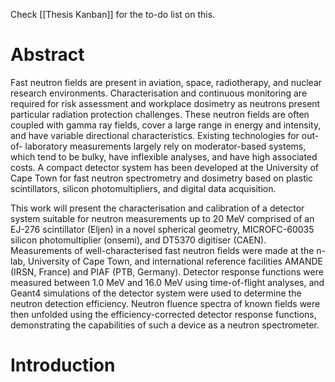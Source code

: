 Check [[Thesis Kanban]] for the to-do list on this.



# Abstract

Fast neutron fields are present in aviation, space, radiotherapy, and nuclear research environments. Characterisation and continuous monitoring are required for risk assessment and
workplace dosimetry as neutrons present particular radiation protection challenges. These
neutron fields are often coupled with gamma ray fields, cover a large range in energy and
intensity, and have variable directional characteristics. Existing technologies for out-of-
laboratory measurements largely rely on moderator-based systems, which tend to be bulky,
have inflexible analyses, and have high associated costs. A compact detector system has
been developed at the University of Cape Town for fast neutron spectrometry and dosimetry
based on plastic scintillators, silicon photomultipliers, and digital data acquisition.

This work will present the characterisation and calibration of a detector system suitable
for neutron measurements up to 20 MeV comprised of an EJ-276 scintillator (Eljen) in a
novel spherical geometry, MICROFC-60035 silicon photomultiplier (onsemi), and DT5370
digitiser (CAEN). Measurements of well-characterised fast neutron fields were made at the
n-lab, University of Cape Town, and international reference facilities AMANDE (IRSN,
France) and PIAF (PTB, Germany). Detector response functions were measured between
1.0 MeV and 16.0 MeV using time-of-flight analyses, and Geant4 simulations of the detector
system were used to determine the neutron detection efficiency. Neutron fluence spectra of
known fields were then unfolded using the efficiency-corrected detector response functions,
demonstrating the capabilities of such a device as a neutron spectrometer.

# Introduction
